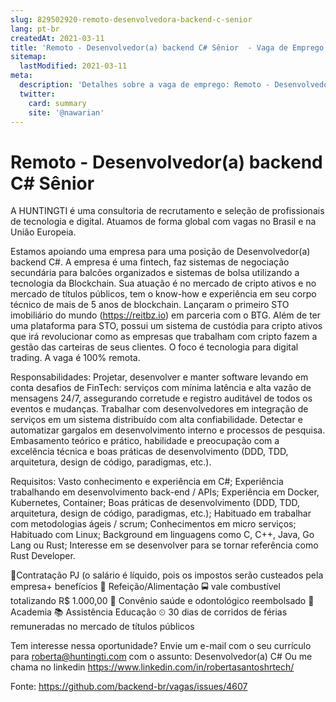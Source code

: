 ```yaml
---
slug: 829502920-remoto-desenvolvedora-backend-c-senior
lang: pt-br
createdAt: 2021-03-11
title: 'Remoto - Desenvolvedor(a) backend C# Sênior  - Vaga de Emprego'
sitemap:
  lastModified: 2021-03-11
meta:
  description: 'Detalhes sobre a vaga de emprego: Remoto - Desenvolvedor(a) backend C# Sênior '
  twitter:
    card: summary
    site: '@nawarian'
---
```


# Remoto - Desenvolvedor(a) backend C# Sênior 

A HUNTINGTI é uma consultoria de recrutamento e seleção de profissionais de tecnologia e digital. Atuamos de forma global com vagas no Brasil e na União Europeia.

Estamos apoiando uma empresa para uma posição de Desenvolvedor(a) backend C#. A empresa é uma fintech, faz sistemas de negociação secundária para balcões organizados e sistemas de bolsa utilizando a tecnologia da Blockchain.
Sua atuação é no mercado de cripto ativos e no mercado de títulos públicos, tem o know-how e experiência em seu corpo técnico de mais de 5 anos de blockchain. Lançaram o primeiro STO imobiliário do mundo (https://reitbz.io) em parceria com o BTG. Além de ter uma plataforma para STO,  possui um sistema de custódia para cripto ativos que irá revolucionar como as empresas que trabalham com cripto fazem a gestão das carteiras de seus clientes.
O foco é tecnologia para digital trading. A vaga é 100% remota.

Responsabilidades:
Projetar, desenvolver e manter software levando em conta desafios de FinTech: serviços com mínima latência e alta vazão de mensagens 24/7, assegurando corretude e registro auditável de todos os eventos e mudanças.
Trabalhar com desenvolvedores em integração de serviços em um sistema distribuído com alta confiabilidade. 
Detectar e automatizar gargalos em desenvolvimento interno e processos de pesquisa. Embasamento teórico e prático, habilidade e preocupação com a excelência técnica e boas práticas de desenvolvimento (DDD, TDD, arquitetura, design de código, paradigmas, etc.).

Requisitos:
Vasto conhecimento e experiência em C#;
Experiência trabalhando em desenvolvimento back-end / APIs;
Experiência em Docker, Kubernetes, Container;
Boas práticas de desenvolvimento (DDD, TDD, arquitetura, design de código, paradigmas, etc.);
Habituado em trabalhar com metodologias ágeis / scrum;
Conhecimentos em micro serviços;
Habituado com Linux;
Background em linguagens como C, C++, Java, Go Lang ou Rust;
Interesse em se desenvolver para se tornar referência como Rust Developer.

💼Contratação PJ (o salário é líquido, pois os impostos serão custeados pela empresa+ benefícios
🥘 Refeição/Alimentação
🚍 vale combustível totalizando R$ 1.000,00
🏥 Convênio saúde e odontológico reembolsado
🏫 Academia
📚 Assistência Educação
⏲ 30 dias de corridos de férias remuneradas no mercado de títulos públicos

Tem interesse nessa oportunidade?
Envie um e-mail com o seu currículo para roberta@huntingti.com com o assunto: Desenvolvedor(a) C#
Ou me chama no linkedin https://www.linkedin.com/in/robertasantoshrtech/

Fonte: https://github.com/backend-br/vagas/issues/4607